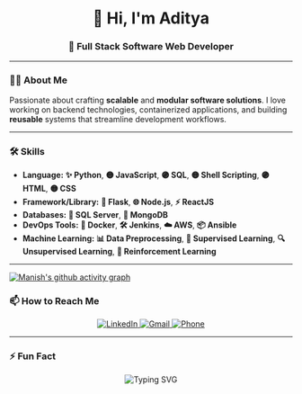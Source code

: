 <h1 align="center">👋 Hi, I'm Aditya</h1>

<h3 align="center">
  🚀 Full Stack Software Web Developer
</h3>


---

### 👨‍💻 About Me

Passionate about crafting **scalable** and **modular software solutions**. I love working on backend technologies, containerized applications, and building **reusable** systems that streamline development workflows.

---

### 🛠️ Skills

- **Language:** **✨ Python**, **🟡 JavaScript**, **🟣 SQL**, **🟡 Shell Scripting**, **🟣 HTML**, **🟡 CSS**
- **Framework/Library:** **🚀 Flask**, **🌐 Node.js**, **⚡ ReactJS**
- **Databases:** **📀 SQL Server**, **🍃 MongoDB**  
- **DevOps Tools:** **🐳 Docker**, **🛠️ Jenkins**, **☁️ AWS**, **📦 Ansible**  
- **Machine Learning:** **📊 Data Preprocessing**, **🤖 Supervised Learning**, **🔍 Unsupervised Learning**, **🎯 Reinforcement Learning**  

---

[![Manish's github activity graph](https://github-readme-activity-graph.vercel.app/graph?username=Aditya-1998k&theme=github-compact)](https://github.com/ashutosh00710/github-readme-activity-graph)

### 📫 How to Reach Me  
<p align="center">
  <a href="https://www.linkedin.com/in/aditya-gupta1998/" target="_blank">
    <img src="https://img.shields.io/badge/LinkedIn-Aditya%20Gupta-blue?logo=linkedin" alt="LinkedIn">
  </a>
  <a href="mailto:aditya98gupta@gmail.com" target="_blank">
    <img src="https://img.shields.io/badge/Gmail-aditya98gupta%40gmail.com-red?logo=gmail" alt="Gmail">
  </a>
  <a href="tel:+919643652605" target="_blank">
    <img src="https://img.shields.io/badge/Call%20Me-9643652605-brightgreen?logo=phone" alt="Phone">
  </a>
</p>

---
### ⚡ Fun Fact  
<p align="center">
  <img src="https://readme-typing-svg.herokuapp.com?font=Fira+Code&size=22&pause=1000&color=00F58C&center=true&vCenter=true&width=450&lines=Code%2C+Test%2C+Break%2C+Repeat!;Coffee+%2B+Code+%3D+Productivity!+☕;First+I+write+the+bug...+then+I+fix+it+🐛" alt="Typing SVG" />
</p>
